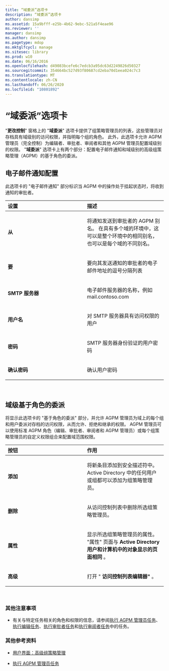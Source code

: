 ```yaml
---
title: “域委派”选项卡
description: “域委派”选项卡
author: dansimp
ms.assetid: 15a9bfff-e25b-4b62-9ebc-521a5f4eae96
ms.reviewer: ''
manager: dansimp
ms.author: dansimp
ms.pagetype: mdop
ms.mktglfcycl: manage
ms.sitesec: library
ms.prod: w10
ms.date: 06/16/2016
ms.openlocfilehash: d49083bcefe6c7edcb3a95dc63d2249826d50327
ms.sourcegitcommit: 354664bc527d93f80687cd2eba70d1eea024c7c3
ms.translationtype: MT
ms.contentlocale: zh-CN
ms.lasthandoff: 06/26/2020
ms.locfileid: "10801892"
---
```

# “域委派”选项卡


"**更改控制**" 窗格上的 "**域委派**" 选项卡提供了组策略管理员的列表，这些管理员对存档具有域级别的访问权限，并指明每个组的角色。 此外，此选项卡允许 AGPM 管理员（完全控制）为编辑者、审批者、审阅者和其他 AGPM 管理员配置域级别的权限。 "**域委派**" 选项卡上有两个部分：配置电子邮件通知和域级别的高级组策略管理（AGPM）的基于角色的委派。

## 电子邮件通知配置


此选项卡的 "电子邮件通知" 部分标识当 AGPM 中的操作处于挂起状态时，将收到通知的审批者。

<table>
<colgroup>
<col width="50%" />
<col width="50%" />
</colgroup>
<thead>
<tr class="header">
<th align="left">设置</th>
<th align="left">描述</th>
</tr>
</thead>
<tbody>
<tr class="odd">
<td align="left"><p><strong>从</strong></p></td>
<td align="left"><p>将通知发送到审批者的 AGPM 别名。 在具有多个域的环境中，这可以是整个环境中的相同别名，也可以是每个域的不同别名。</p></td>
</tr>
<tr class="even">
<td align="left"><p><strong>要</strong></p></td>
<td align="left"><p>要向其发送通知的审批者的电子邮件地址的逗号分隔列表</p></td>
</tr>
<tr class="odd">
<td align="left"><p><strong>SMTP 服务器</strong></p></td>
<td align="left"><p>电子邮件服务器的名称，例如 mail.contoso.com</p></td>
</tr>
<tr class="even">
<td align="left"><p><strong>用户名</strong></p></td>
<td align="left"><p>对 SMTP 服务器具有访问权限的用户</p></td>
</tr>
<tr class="odd">
<td align="left"><p><strong>密码</strong></p></td>
<td align="left"><p>SMTP 服务器身份验证的用户密码</p></td>
</tr>
<tr class="even">
<td align="left"><p><strong>确认密码</strong></p></td>
<td align="left"><p>确认用户密码</p></td>
</tr>
</tbody>
</table>

 

## 域级基于角色的委派


将显示此选项卡的 "基于角色的委派" 部分，并允许 AGPM 管理员为域上的每个组和用户委派对存档的访问权限，从而允许、拒绝和继承的权限。 AGPM 管理员可以使用标准 AGPM 角色（编辑、审批者、审阅者和 AGPM 管理员）或每个组策略管理员的自定义权限组合来配置域范围权限。

<table>
<colgroup>
<col width="50%" />
<col width="50%" />
</colgroup>
<thead>
<tr class="header">
<th align="left">按钮</th>
<th align="left">作用</th>
</tr>
</thead>
<tbody>
<tr class="odd">
<td align="left"><p><strong>添加</strong></p></td>
<td align="left"><p>将新条目添加到安全描述符中。 Active Directory 中的任何用户或组都可以添加为组策略管理员。</p></td>
</tr>
<tr class="even">
<td align="left"><p><strong>删除</strong></p></td>
<td align="left"><p>从访问控制列表中删除所选组策略管理员。</p></td>
</tr>
<tr class="odd">
<td align="left"><p><strong>属性</strong></p></td>
<td align="left"><p>显示所选组策略管理员的属性。 "属性" 页面与 <strong> Active Directory 用户和计算机中的对象显示的页面相同 </strong> 。</p></td>
</tr>
<tr class="even">
<td align="left"><p><strong>高级</strong></p></td>
<td align="left"><p>打开 " <strong> 访问控制列表编辑器" </strong> 。</p></td>
</tr>
</tbody>
</table>

 

### 其他注意事项

-   有关与特定任务相关的角色和权限的信息，请参阅[执行 AGPM 管理员任务](performing-agpm-administrator-tasks.md)、[执行编辑任务](performing-editor-tasks.md)、[执行审批者任务](performing-approver-tasks.md)和[执行审阅者任务](performing-reviewer-tasks.md)中的任务。

### 其他参考资料

-   [用户界面：高级组策略管理](user-interface-advanced-group-policy-management.md)

-   [执行 AGPM 管理员任务](performing-agpm-administrator-tasks.md)

 

 





